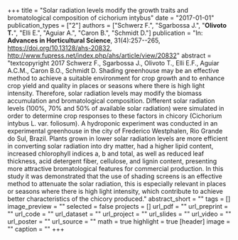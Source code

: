 +++
title = "Solar radiation levels modify the growth traits and bromatological composition of cichorium intybus"
date = "2017-01-01"
publication_types = ["2"]
authors = ["Schwerz F.", "Sgarbossa J.", "**Olivoto T.**", "Elli E.", "Aguiar A.", "Caron B.", "Schmidt D."]
publication = "In: **Advances in Horticultural Science**, 31(4):257--265, https://doi.org/10.13128/ahs-20832, http://www.fupress.net/index.php/ahs/article/view/20832"
abstract = "textcopyright 2017 Schwerz F., Sgarbossa J., Olivoto T., Elli E.F., Aguiar A.C.M., Caron B.O., Schmidt D. Shading greenhouse may be an effective method to achieve a suitable environment for crop growth and to enhance crop yield and quality in places or seasons where there is high light intensity. Therefore, solar radiation levels may modify the biomass accumulation and bromatological composition. Different solar radiation levels (100%, 70% and 50% of available solar radiation) were simulated in order to determine crop responses to these factors in chicory (Cichorium intybus L. var. foliosum). A hydroponic experiment was conducted in an experimental greenhouse in the city of Frederico Westphalen, Rio Grande do Sul, Brazil. Plants grown in lower solar radiation levels are more efficient in converting solar radiation into dry matter, had a higher lipid content, increased chlorophyll indices a, b and total, as well as reduced leaf thickness, acid detergent fiber, cellulose, and lignin content, presenting more attractive bromatological features for commercial production. In this study it was demonstrated that the use of shading screens is an effective method to attenuate the solar radiation, this is especially relevant in places or seasons where there is high light intensity, which contribute to achieve better characteristics of the chicory produced."
abstract_short = ""
tags = []
image_preview = ""
selected = false
projects = []
url_pdf = ""
url_preprint = ""
url_code = ""
url_dataset = ""
url_project = ""
url_slides = ""
url_video = ""
url_poster = ""
url_source = ""
math = true
highlight = true
[header]
image = ""
caption = ""
+++
